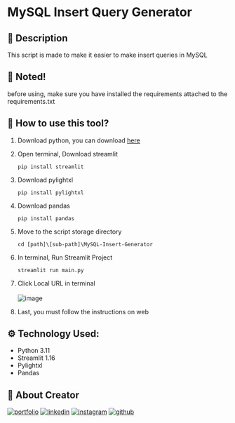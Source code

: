 
# MySQL Insert Query Generator
## :open_book: Description
This script is made to make it easier to make insert queries in MySQL

## :pushpin: Noted!
before using, make sure you have installed the requirements attached to the requirements.txt

## :syringe: How to use this tool?
1. Download python, you can download [here](https://www.python.org/downloads/)
2. Open terminal, Download streamlit

   ```shell
   pip install streamlit
   ```
3. Download pylightxl

   ```shell
   pip install pylightxl
   ```
4. Download pandas

   ```shell
   pip install pandas
   ```
5. Move to the script storage directory

   ```shell
   cd [path]\[sub-path]\MySQL-Insert-Generator
   ```
6. In terminal, Run Streamlit Project

   ```shell
   streamlit run main.py
   ```
7. Click Local URL in terminal<br><br>
   ![image](https://user-images.githubusercontent.com/75787853/210348875-9727f633-5473-4f24-863f-5fad08f22301.png)

8. Last, you must follow the instructions on web<br>


## :gear: Technology Used:

 - Python 3.11
 - Streamlit 1.16
 - Pylightxl
 - Pandas

## :link: About Creator
[![portfolio](https://img.shields.io/badge/my_portfolio-000?style=for-the-badge&logo=ko-fi&logoColor=white)](https://www.ferdyhape.site/)
[![linkedin](https://img.shields.io/badge/linkedin-0A66C2?style=for-the-badge&logo=linkedin&logoColor=white)](https://www.linkedin.com/in/ferdy-hahan-pradana)
[![instagram](https://img.shields.io/badge/instagram-833AB4?style=for-the-badge&logo=instagram&logoColor=white)](https://instagram.com/ferdyhape)
[![github](https://img.shields.io/badge/github-333?style=for-the-badge&logo=github&logoColor=white)](https://github.com/ferdyhape)
